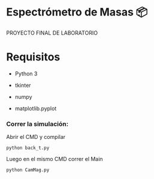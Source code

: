 # Espectrómetro de Masas 📦
PROYECTO FINAL DE LABORATORIO

# Requisitos 
- Python 3

- tkinter
- numpy
- matplotlib.pyplot

### Correr la simulación:
Abrir el CMD y compilar
```npm
python back_t.py
```

Luego en el mismo CMD correr el Main
```npm
python CamMag.py
```